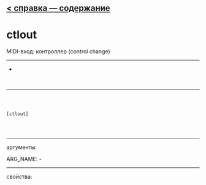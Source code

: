 [< справка — содержание](ceammc_lib.html)
---

# ctlout


MIDI-вход: контроллер (control change)

---

-
<br>


---


```



[ctlout]


            
```

---
аргументы:

ARG_NAME: -<br>

---
свойства:


